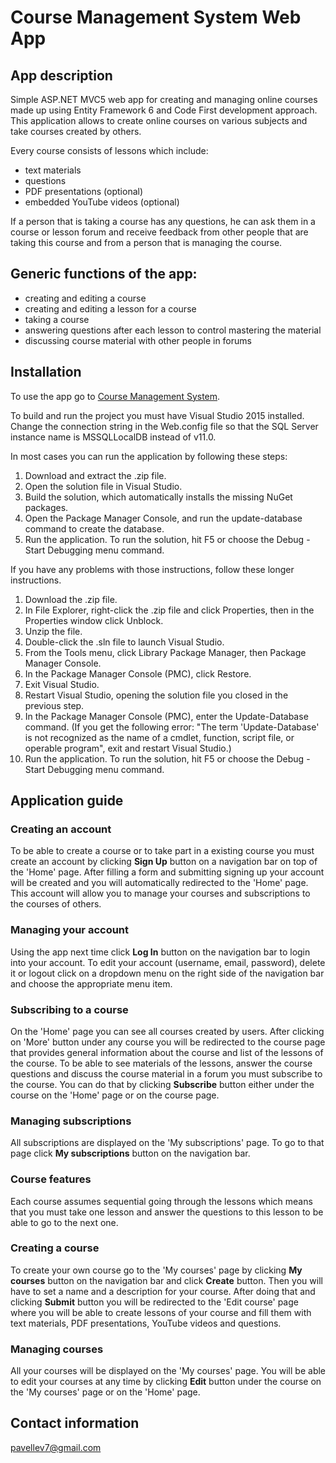 # Course Management System Web App

## App description 

Simple ASP.NET MVC5 web app for creating and managing online courses made up using Entity Framework 6 and Code First development approach.
This application allows to create online courses on various subjects and take courses created by others.  
  
  Every course consists of lessons which include:
- text materials
- questions 
- PDF presentations (optional)
- embedded YouTube videos (optional)

If a person that is taking a course has any questions, he can ask them in a course or lesson forum and receive feedback from other people that are taking this course and from a person that is managing the course.

## Generic functions of the app:

- creating and editing a course
- creating and editing a lesson for a course
- taking a course
- answering questions after each lesson to control mastering the material
- discussing course material with other people in forums

## Installation

To use the app go to [Course Management System](link).

To build and run the project you must have Visual Studio 2015 installed. 
Change the connection string in the Web.config file so that the SQL Server instance name is MSSQLLocalDB instead of v11.0.

In most cases you can run the application by following these steps:

1. Download and extract the .zip file.
2. Open the solution file in Visual Studio.
3. Build the solution, which automatically installs the missing NuGet packages.
4. Open the Package Manager Console, and run the update-database command to create the database.
5. Run the application. To run the solution, hit F5 or choose the Debug - Start Debugging menu command.

If you have any problems with those instructions, follow these longer instructions.

1. Download the .zip file.
2. In File Explorer, right-click the .zip file and click Properties, then in the Properties window click Unblock.
3. Unzip the file.
4. Double-click the .sln file to launch Visual Studio.
5. From the Tools menu, click Library Package Manager, then Package Manager Console.
6. In the Package Manager Console (PMC), click Restore.
7. Exit Visual Studio.
8. Restart Visual Studio, opening the solution file you closed in the previous step.
9. In the Package Manager Console (PMC), enter the Update-Database command. (If you get the following error:
"The term 'Update-Database' is not recognized as the name of a cmdlet, function, script file, or operable program", exit and restart Visual Studio.)
10. Run the application. To run the solution, hit F5 or choose the Debug - Start Debugging menu command.

## Application guide
### Creating an account
To be able to create a course or to take part in a existing course you must create an account by clicking **Sign Up** button on a navigation bar on top of the 'Home' page. After filling a form and submitting signing up your account will be created and you will automatically redirected to the 'Home' page. This account will allow you to manage your courses and subscriptions to the courses of others.
### Managing your account
Using the app next time click **Log In** button on the navigation bar to login into your account. To edit your account (username, email, password), delete it or logout click on a dropdown menu on the right side of the navigation bar and choose the appropriate menu item.
### Subscribing to a course
On the 'Home' page you can see all courses created by users. After clicking on 'More' button under any course you will be redirected to the course page that provides general information about the course and list of the lessons of the course.
To be able to see materials of the lessons, answer the course questions and discuss the course material in a forum you must subscribe to the course. You can do that by clicking **Subscribe** button either under the course on the 'Home' page or on the course page. 
### Managing subscriptions
All subscriptions are displayed on the 'My subscriptions' page. To go to that page click **My subscriptions** button on the navigation bar. 
### Course features
Each course assumes sequential going through the lessons which means that you must take one lesson and answer the questions to this lesson to be able to go to the next one.
### Creating a course
To create your own course go to the 'My courses' page by clicking **My courses** button on the navigation bar and click **Create** button. Then you will have to set a name and a description for your course. After doing that and clicking **Submit** button you will be redirected to the 'Edit course' page where you will be able to create lessons of your course and fill them with text materials, PDF presentations, YouTube videos and questions.
### Managing courses
All your courses will be displayed on the 'My courses' page. You will be able to edit your courses at any time by clicking **Edit** button under the course on the 'My courses' page or on the 'Home' page.

## Contact information
pavellev7@gmail.com
